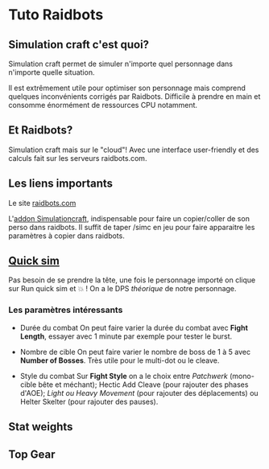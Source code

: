 # Tuto Raidbots

## Simulation craft c'est quoi?

Simulation craft permet de simuler n'importe quel personnage dans n'importe quelle situation.

Il est extrêmement utile pour optimiser son personnage mais comprend quelques inconvénients corrigés par Raidbots. Difficile à prendre en main et consomme énormément de ressources CPU notamment.


## Et Raidbots?

Simulation craft mais sur le "cloud"! Avec une interface user-friendly et des calculs fait sur les serveurs raidbots.com.


## Les liens importants

Le site [raidbots.com](https://www.raidbots.com)

L'[addon Simulationcraft](https://www.curseforge.com/wow/addons/simulationcraft), indispensable pour faire un copier/coller de son perso dans raidbots. Il suffit de taper /simc en jeu pour faire apparaitre les paramètres à copier dans raidbots.


## [Quick sim](https://www.raidbots.com/simbot/quick)

Pas besoin de se prendre la tête, une fois le personnage importé on clique sur Run quick sim et :boom: ! On a le DPS *théorique* de notre personnage.

### Les paramètres intéressants

- Durée du combat
On peut faire varier la durée du combat avec **Fight Length**, essayer avec 1 minute par exemple pour tester le burst.

- Nombre de cible
On peut faire varier le nombre de boss de 1 à 5 avec **Number of Bosses**. Très utile pour le multi-dot ou le cleave.

- Style du combat
Sur **Fight Style** on a le choix entre *Patchwerk* (mono-cible bête et méchant); Hectic Add Cleave (pour rajouter des phases d'AOE); *Light ou Heavy Movement* (pour rajouter des déplacements) ou Helter Skelter (pour rajouter des pauses).


## Stat weights

## Top Gear

